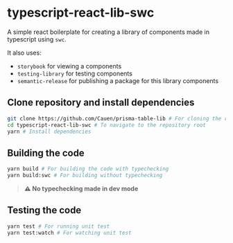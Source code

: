 # typescript-react-lib-swc

A simple react boilerplate for creating a library of components made in typescript using `swc`.

It also uses:
- `storybook` for viewing a components
- `testing-library` for testing components
- `semantic-release` for publishing a package for this library components

## Clone repository and install dependencies

```sh
git clone https://github.com/Cauen/prisma-table-lib # For cloning the repository
cd typescript-react-lib-swc # To navigate to the repository root
yarn # Install dependencies
```

## Building the code

```sh
yarn build # For building the code with typechecking
yarn build:swc # For building without typechecking
```

> **:warning: No typechecking made in dev mode**

## Testing the code

```sh
yarn test # For running unit test
yarn test:watch # For watching unit test
```

